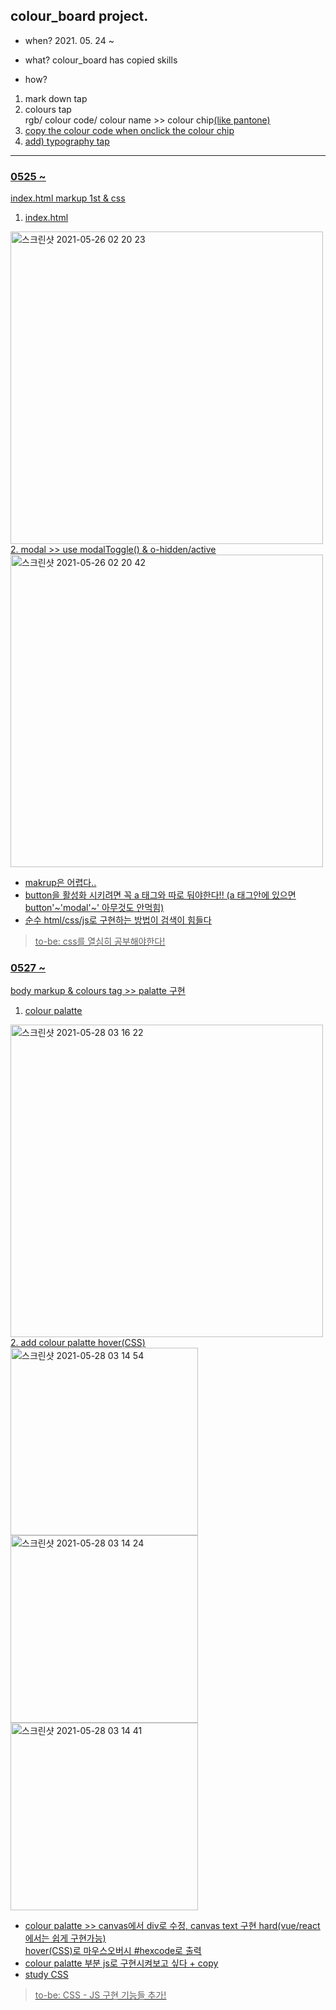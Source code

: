 ## colour_board project.

- when? 2021. 05. 24 ~

- what? colour_board has copied skills

- how?
1. mark down tap
2. colours tap<br>rgb/ colour code/ colour name >> colour chip<u>(like pantone)<u>
3. copy the colour code when onclick the colour chip
4. add) typography tap
- - -
### 0525 ~
 index.html markup 1st & css 
 1. index.html
 <img width="500" height="500" alt="스크린샷 2021-05-26 02 20 23" src="https://user-images.githubusercontent.com/79742210/119540991-0848d880-bdc9-11eb-8bc3-e46d960d1b2f.png">
 2. modal >> use modalToggle() & o-hidden/active
 <img width="500" height="500"alt="스크린샷 2021-05-26 02 20 42" src="https://user-images.githubusercontent.com/79742210/119541003-0b43c900-bdc9-11eb-9273-29b295b88952.png">

* makrup은 어렵다..
* button을 활성화 시키려면 꼭 a 태그와 따로 둬야한다!! (a 태그안에 있으면 button'~'modal'~' 아무것도 안먹힘)
* 순수 html/css/js로 구현하는 방법이 검색이 힘들다
> to-be:
> css를 열심히 공부해야한다!

### 0527 ~
 body markup & colours tag >> palatte 구현
 1. colour palatte 
<img width="500" height="500" alt="스크린샷 2021-05-28 03 16 22" src="https://user-images.githubusercontent.com/79742210/119876828-42e67880-bf63-11eb-85e5-44687af7315e.png">
 2. add colour palatte hover(CSS)
 <img width="300" alt="스크린샷 2021-05-28 03 14 54" src="https://user-images.githubusercontent.com/79742210/119877669-48908e00-bf64-11eb-9a5b-9a81899efda2.png">
 <img width="300" alt="스크린샷 2021-05-28 03 14 24" src="https://user-images.githubusercontent.com/79742210/119877761-6231d580-bf64-11eb-800b-460f1ba9c03e.png">
 <img width="300" alt="스크린샷 2021-05-28 03 14 41" src="https://user-images.githubusercontent.com/79742210/119877851-7e357700-bf64-11eb-9f9f-a94ea9671ced.png">

* colour palatte >> canvas에서 div로 수정, canvas text 구현 hard(vue/react에서는 쉽게 구현가능)<br>
 hover(CSS)로 마우스오버시 #hexcode로 출력
* colour palatte 부분 js로 구현시켜보고 싶다 + copy
* study CSS
> to-be:
> CSS - JS 구현 기능들 추가!
